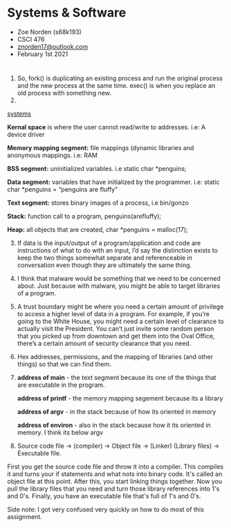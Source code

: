 # Systems & Software

- Zoe Norden (s68k193)
- CSCI 476
- znorden17@outlook.com
- February 1st 2021

#

1.	So, fork() is duplicating an existing process and run the original process and the new process at the same time. exec() is when you replace an old process with something new.
2. 
[systems](https://github.com/znorden17/csci-476-594-spring2021-private/blob/main/system/Screenshot_8.png)

**Kernal space** is where the user cannot read/write to addresses. i.e: A device driver

**Memory mapping segment:** file mappings (dynamic libraries and anonymous mappings. i.e: RAM

**BSS segment:** uninitialized variables. i.e static char *penguins;

**Data segment:** variables that have initialized by the programmer. i.e: static char *penguins = “penguins are fluffy”

**Text segment:** stores binary images of a process, i.e bin/gonzo

**Stack:** function call to a program, penguins(arefluffy);

**Heap:** all objects that are created, char *penguins = malloc(17);

3. If data is the input/output of a program/application and code are instructions of what to do with an input, I’d say the distinction exists to keep the two things somewhat separate and referenceable in conversation even though they are ultimately the same thing. 

4.	I think that malware would be something that we need to be concerned about. Just because with malware, you might be able to target libraries of a program. 

5.	A trust boundary might be where you need a certain amount of privilege to access a higher level of data in a program. For example, if you’re going to the White House, you might need a certain level of clearance to actually visit the President. You can’t just invite some random person that you picked up from downtown and get them into the Oval Office, there’s a certain amount of security clearance that you need. 

6.	Hex addresses, permissions, and the mapping of libraries (and other things) so that we can find them.  

7. **address of main** - the text segment because its one of the things that are executable in the program. 

   **address of printf** - the memory mapping segement because its a library

   **address of argv** -  in the stack because of how its oriented in memory

   **address of environ** - also in the stack because how it its oriented in memory. I think its below argv

8.  Source code file -> (compiler) -> Object file -> (Linker) (Library files) -> Executable file. 

First you get the source code file and throw it into a compiler. This compiles it and turns your if statements and what nots into binary code. It's called an object file at this point. After this, you start linking things together. Now you pull the library files that you need and turn those library references into 1's and 0's. Finally, you have an executable file that's full of 1's and 0's.  


Side note: I got very confused very quickly on how to do most of this assignment. 


